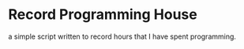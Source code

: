 # Record Programming House  
 
a simple script written to record hours that I have spent programming.
